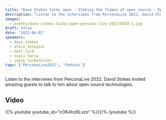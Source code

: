 ```yaml
---
title: "Dave Stokes talks open - Stoking the flames of open source - Episode 1 - Percona Live 2022"
description: "Listen to the interviews from PerconaLive 2022. David Stokes invited amazing guests to talk to him about open source technologies."
images:
  - events/dave-stokes-talks-open-percona-live-2022/DSTO-1.jpg
draft: false
date: "2022-04-01"
speakers:
  - dave_stokes
  - alkin_tezuysal
  - matt_lord
  - ovais_tariq
  - jakob_lorberblatt
tags: ['PerconaLive2022', 'Podcast']
---
```


Listen to the interviews from PerconaLive 2022. David Stokes invited amazing guests to talk to him about open source technologies.

## Video

{{% youtube youtube_id="cOK4hzRLszo" %}}{{% /youtube %}}
